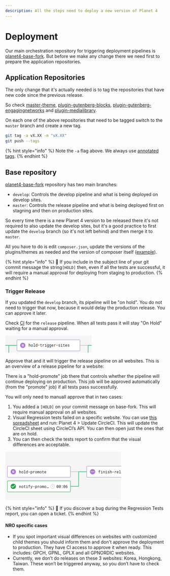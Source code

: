 ```yaml
---
description: All the steps need to deploy a new version of Planet 4
---
```


# Deployment

Our main orchestration repository for triggering deployment pipelines is [planet4-base-fork](https://github.com/greenpeace/planet4-base-fork). But before we make any change there we need first to prepare the application repositories.

## Application Repositories

The only change that it's actually needed is to tag the repositories that have new code since the previous release.

So check [master-theme](https://github.com/greenpeace/planet4-master-theme), [plugin-gutenberg-blocks](https://github.com/greenpeace/planet4-plugin-gutenberg-blocks), [plugin-gutenberg-engagingnetworks](https://github.com/greenpeace/planet4-plugin-gutenberg-engagingnetworks) and [plugin-medialibrary](https://github.com/greenpeace/planet4-plugin-medialibrary).

On each one of the above repositories that need to be tagged switch to the `master` branch and create a new tag.

```bash
git tag -a vX.XX -m "vX.XX"
git push --tags
```

{% hint style="info" %}
Note the `-a` flag above. We always use [annotated tags](https://git-scm.com/book/en/v2/Git-Basics-Tagging#_annotated_tags).
{% endhint %}

## Base repository

[planet4-base-fork](https://github.com/greenpeace/planet4-base-fork) repository has two main branches:

* `develop`: Controls the develop pipeline and what is being deployed on develop sites.
* `master`: Controls the release pipeline and what is being deployed first on stagning and then on production sites.

So every time there is a new Planet 4 version to be released there it's not required to also update the develop sites, but it's a good practice to first update the `develop` branch \(so it's not left behind\) and then merge it to `master`.

All you have to do is edit `composer.json`, update the versions of the plugins/themes as needed and the version of composer itself \([example](https://github.com/greenpeace/planet4-base-fork/commit/0a4712ff0e3d3d1d69dfd8a1fbbac7320054a8ba#diff-b5d0ee8c97c7abd7e3fa29b9a27d1780)\).

{% hint style="info" %}
🧙 If you include in the subject line of your git commit message the string`[HOLD]` then, even if all the tests are successful, it will require a manual approval for deploying from staging to production.
{% endhint %}

### Trigger Release

If you updated the `develop` branch, its pipeline will be "on hold". You do not need to trigger that now, because it would delay the production release. You can approve it later.

Check [CI](https://circleci.com/gh/greenpeace/workflows/planet4-base-fork) for the `release` pipeline. When all tests pass it will stay "On Hold" waiting for a manual approval.

![](../.gitbook/assets/hold-trigger-sites%20%283%29.png)

Approve that and it will trigger the release pipeline on all websites. This is an overview of a release pipeline for a website:

There is a "hold-promote" job there that controls whether the pipeline will continue deploying on production. This job will be approved automatically \(from the "promote" job\) if all tests pass successfully.

You will only need to manuall approve that in two cases:

1. You added a `[HOLD]` on your commit message on base-fork. This will require manual approval on all websites.
2. Visual Regression tests failed on a specific website. You can use [this spreadsheet](https://docs.google.com/spreadsheets/d/1uAmZLIWYsxrBByqbhoF_vVtSM7WGebYWIc0xftPRPwE/edit#gid=390993139) and run: Planet 4 &gt; Update CircleCI. This will update the CircleCI sheet using CircleCI’s API. You can then open just the ones that are on hold.
3. You can then check the tests report to confirm that the visual differences are acceptable.

![](../.gitbook/assets/hold-promote%20%281%29%20%283%29.png)

{% hint style="info" %}
🐞 If you discover a bug during the Regression Tests report, you can open a ticket.
{% endhint %}

#### NRO specific cases

* If you spot important visual differences on websites with customized child themes you should inform them and don't approve the deployment to production. They have CI access to approve it when ready. This includes: GPCH, GPNL, GPLX and all GPNORDIC websites.
* Currently, we don’t do releases on these 3 websites: Korea, Hongkong, Taiwan. These won’t be triggered anyway, so you don’t have to check them.

